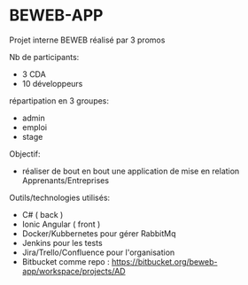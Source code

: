 # BEWEB-APP
Projet interne BEWEB réalisé par 3 promos

Nb de participants:
- 3 CDA
- 10 développeurs

répartipation en 3 groupes:
- admin
- emploi
- stage 

Objectif:
- réaliser de bout en bout une application de mise en relation Apprenants/Entreprises

Outils/technologies utilisés:
- C# ( back )
- Ionic Angular ( front )
- Docker/Kubbernetes pour gérer RabbitMq
- Jenkins pour les tests
- Jira/Trello/Confluence pour l'organisation
- Bitbucket comme repo : https://bitbucket.org/beweb-app/workspace/projects/AD
